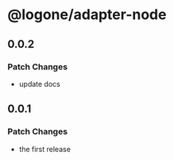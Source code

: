 # @logone/adapter-node

## 0.0.2

### Patch Changes

- update docs

## 0.0.1

### Patch Changes

- the first release

